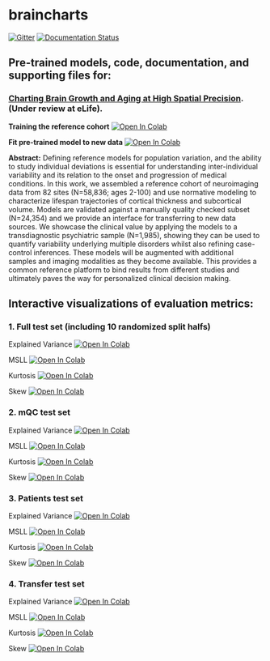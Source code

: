 # braincharts

[![Gitter](https://badges.gitter.im/predictive-clinical-neuroscience/community.svg)](https://gitter.im/predictive-clinical-neuroscience/community?utm_source=badge&utm_medium=badge&utm_campaign=pr-badge) [![Documentation Status](https://readthedocs.org/projects/pcntoolkit/badge/?version=latest)](https://pcntoolkit.readthedocs.io/en/latest/?badge=latest)

## Pre-trained models, code, documentation, and supporting files for: 
### [Charting Brain Growth and Aging at High Spatial Precision](https://www.biorxiv.org/content/10.1101/2021.08.08.455487v2). (Under review at eLife).

**Training the reference cohort** [![Open In Colab](https://colab.research.google.com/assets/colab-badge.svg)](https://colab.research.google.com/github/predictive-clinical-neuroscience/braincharts/blob/master/scripts/fit_normative_models.ipynb)

**Fit pre-trained model to new data** [![Open In Colab](https://colab.research.google.com/assets/colab-badge.svg)](https://colab.research.google.com/github/predictive-clinical-neuroscience/braincharts/blob/master/scripts/apply_normative_models.ipynb)

**Abstract:** Defining reference models for population variation, and the ability to study individual deviations is essential for understanding inter-individual variability and its relation to the onset and progression of medical conditions. In this work, we assembled a reference cohort of neuroimaging data from 82 sites (N=58,836; ages 2-100) and use normative modeling to characterize lifespan trajectories of cortical thickness and subcortical volume. Models are validated against a manually quality checked subset (N=24,354) and we provide an interface for transferring to new data sources. We showcase the clinical value by applying the models to a transdiagnostic psychiatric sample (N=1,985), showing they can be used to quantify variability underlying multiple disorders whilst also refining case-control inferences.  These models will be augmented with additional samples and imaging modalities as they become available. This provides a common reference platform to bind results from different studies and ultimately paves the way for personalized clinical decision making. 

## **Interactive visualizations of evaluation metrics:**

### **1. Full test set (including 10 randomized split halfs)**

Explained Variance [![Open In Colab](https://colab.research.google.com/assets/colab-badge.svg)](https://colab.research.google.com/github/saigerutherford/brainviz-app/blob/main/10foldCV_EVviz.ipynb)

MSLL [![Open In Colab](https://colab.research.google.com/assets/colab-badge.svg)](https://colab.research.google.com/github/saigerutherford/brainviz-app/blob/main/10foldCV_MSLLviz.ipynb)

Kurtosis [![Open In Colab](https://colab.research.google.com/assets/colab-badge.svg)](https://colab.research.google.com/github/saigerutherford/brainviz-app/blob/main/10foldCV_Kurtosisviz.ipynb)

Skew [![Open In Colab](https://colab.research.google.com/assets/colab-badge.svg)](https://colab.research.google.com/github/saigerutherford/brainviz-app/blob/main/10foldCV_Skewviz.ipynb)

### **2. mQC test set**

Explained Variance [![Open In Colab](https://colab.research.google.com/assets/colab-badge.svg)](https://colab.research.google.com/github/saigerutherford/brainviz-app/blob/main/mQC_EVviz.ipynb)

MSLL [![Open In Colab](https://colab.research.google.com/assets/colab-badge.svg)](https://colab.research.google.com/github/saigerutherford/brainviz-app/blob/main/mQC_MSLLviz.ipynb)

Kurtosis [![Open In Colab](https://colab.research.google.com/assets/colab-badge.svg)](https://colab.research.google.com/github/saigerutherford/brainviz-app/blob/main/mQC_Kurtosisviz.ipynb)

Skew [![Open In Colab](https://colab.research.google.com/assets/colab-badge.svg)](https://colab.research.google.com/github/saigerutherford/brainviz-app/blob/main/mQC_Skewviz.ipynb)

### **3. Patients test set**

Explained Variance [![Open In Colab](https://colab.research.google.com/assets/colab-badge.svg)](https://colab.research.google.com/github/saigerutherford/brainviz-app/blob/main/patient_EVviz.ipynb)

MSLL [![Open In Colab](https://colab.research.google.com/assets/colab-badge.svg)](https://colab.research.google.com/github/saigerutherford/brainviz-app/blob/main/patient_MSLLviz.ipynb)

Kurtosis [![Open In Colab](https://colab.research.google.com/assets/colab-badge.svg)](https://colab.research.google.com/github/saigerutherford/brainviz-app/blob/main/patient_Kurtosisviz.ipynb)

Skew [![Open In Colab](https://colab.research.google.com/assets/colab-badge.svg)](https://colab.research.google.com/github/saigerutherford/brainviz-app/blob/main/patient_Skewviz.ipynb)

### **4. Transfer test set**

Explained Variance [![Open In Colab](https://colab.research.google.com/assets/colab-badge.svg)](https://colab.research.google.com/github/saigerutherford/brainviz-app/blob/main/transfer_EVviz.ipynb)

MSLL [![Open In Colab](https://colab.research.google.com/assets/colab-badge.svg)](https://colab.research.google.com/github/saigerutherford/brainviz-app/blob/main/transfer_MSLLviz.ipynb)

Kurtosis [![Open In Colab](https://colab.research.google.com/assets/colab-badge.svg)](https://colab.research.google.com/github/saigerutherford/brainviz-app/blob/main/transfer_Kurtosisviz.ipynb)

Skew [![Open In Colab](https://colab.research.google.com/assets/colab-badge.svg)](https://colab.research.google.com/github/saigerutherford/brainviz-app/blob/main/transfer_Skewviz.ipynb)
